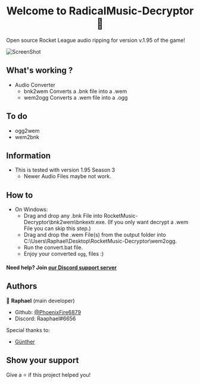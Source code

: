 <h1 align="center">Welcome to RadicalMusic-Decryptor 🎵</h1>

Open source Rocket League audio ripping for version v.1.95 of the game!


![ScreenShot](https://cdn.discordapp.com/attachments/827304461172211737/830097008777232435/8SFtDvl.png) 


## What's working ?
- Audio Converter
  - bnk2wem Converts a .bnk file into a .wem
  - wem2ogg Converts a .wem file into a .ogg

## To do

- ogg2wem
- wem2bnk




## Information
- This is tested with version 1.95 Season 3
    - Newer Audio Files maybe not work.
	

## How to
- On Windows:
    - Drag and drop any .bnk File into RocketMusic-Decryptor\bnk2wem\bnkextr.exe\. (If you only want decrypt a .wem File you can skip this step.)
    - Drag and drop the .wem File(s) from the output folder into C:\Users\Raphael\Desktop\RocketMusic-Decryptor\wem2ogg\.
    - Run the convert.bat file.
    - Enjoy your converted ```ogg```, files :)







#### Need help? Join [our Discord support server](https://discord.gg/2j9W9fFDzT)




## Authors

👤 **Raphael** (main developer)

* Github: [@PhoenixFire6879](https://github.com/radicalraphael)
* Discord: Raaphael#6656

Special thanks to:
- [Günther](https://www.youtube.com/watch?v=dQw4w9WgXcQ)

## Show your support

Give a ⭐️ if this project helped you!
